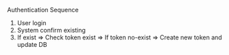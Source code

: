 ﻿Authentication Sequence
1. User login
2. System confirm existing
3. If exist => Check token exist => If token no-exist => Create new token and update DB
